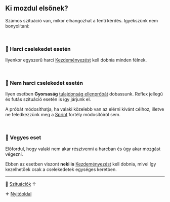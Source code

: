 ## Ki mozdul elsőnek?

Számos szituáció van, mikor elhangozhat a fenti kérdés. Igyekszünk nem bonyolítani:

<br />

### 🔆 Harci cselekedet esetén

Ilyenkor egyszerű harci [Kezdeményezést](../064_02_02_kezdemenyezes.md) kell dobnia minden félnek.

<br />

### 🔆 Nem harci cselekedet esetén

Ilyen esetben **Gyorsaság** [tulajdonság ellenpróbát](../017_02_tulajdonsagproba.md#tulajdonság-ellenpróba) dobassunk. Reflex jellegű és futás szituáció esetén is így járjunk el.

A próbát módosíthatja, ha valaki közelebb van az elérni kívánt célhoz, illetve ne feledkezzünk meg a [Sprint](../fortelyok.altalanos/sprint.md) fortély módosítóiról sem.

<br />

### 🔆 Vegyes eset

Előfordul, hogy valaki nem akar résztvenni a harcban és úgy akar mozgást végezni.

Ebben az esetben viszont **neki is** [Kezdeményezést](../064_02_02_kezdemenyezes.md) kell dobnia, mivel így kezelhetőek csak a cselekedetek egységes keretben.

---

🔗 [Szituációk](../150_szituaciok.md) ↑

⚜️ [Nyitóoldal](../start.md#15-szitu%C3%A1ci%C3%B3k)
